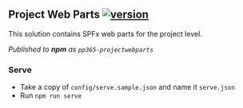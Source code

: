 ## Project Web Parts [![version](https://img.shields.io/badge/version-1.3.0-yellow.svg)](https://semver.org)

This solution contains SPFx web parts for the project level.

_Published to **npm** as `pp365-projectwebparts`_

### Serve
- Take a copy of `config/serve.sample.json` and name it `serve.json`
- Run `npm run serve`
